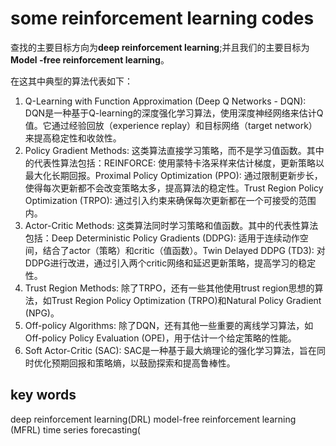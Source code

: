 # some reinforcement learning codes

查找的主要目标方向为**deep reinforcement learning**;并且我们的主要目标为 **Model -free reinforcement learning**。

在这其中典型的算法代表如下：

1. Q-Learning with Function Approximation (Deep Q Networks - DQN):
DQN是一种基于Q-learning的深度强化学习算法，使用深度神经网络来估计Q值。它通过经验回放（experience replay）和目标网络（target network）来提高稳定性和收敛性。
2. Policy Gradient Methods:
这类算法直接学习策略，而不是学习值函数。其中的代表性算法包括：REINFORCE: 使用蒙特卡洛采样来估计梯度，更新策略以最大化长期回报。Proximal Policy Optimization (PPO): 通过限制更新步长，使得每次更新都不会改变策略太多，提高算法的稳定性。Trust Region Policy Optimization (TRPO): 通过引入约束来确保每次更新都在一个可接受的范围内。
3. Actor-Critic Methods:
这类算法同时学习策略和值函数。其中的代表性算法包括：Deep Deterministic Policy Gradients (DDPG): 适用于连续动作空间，结合了actor（策略）和critic（值函数）。Twin Delayed DDPG (TD3): 对DDPG进行改进，通过引入两个critic网络和延迟更新策略，提高学习的稳定性。
5. Trust Region Methods:
除了TRPO，还有一些其他使用trust region思想的算法，如Trust Region Policy Optimization (TRPO)和Natural Policy Gradient (NPG)。
6. Off-policy Algorithms:
除了DQN，还有其他一些重要的离线学习算法，如Off-policy Policy Evaluation (OPE)，用于估计一个给定策略的性能。
7. Soft Actor-Critic (SAC):
SAC是一种基于最大熵理论的强化学习算法，旨在同时优化预期回报和策略熵，以鼓励探索和提高鲁棒性。

## key words

deep reinforcement learning(DRL)
model-free reinforcement learning (MFRL)
time series forecasting(
<!--stackedit_data:
eyJoaXN0b3J5IjpbNTE3NzAwMDc1LDE2NjQyMTA3NDEsLTc1ND
g4OTI4MF19
-->